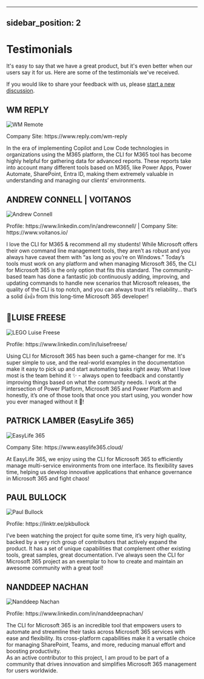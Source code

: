 <!-- DISCLAIMER: All secrets, passwords, and sensitive values in this document are examples only and not real credentials. -->
---
sidebar_position: 2
---

# Testimonials

It's easy to say that we have a great product, but it's even better when our users say it for us.
Here are some of the testimonials we've received.

If you would like to share your feedback with us, please [start a new discussion](https://github.com/pnp/cli-microsoft365/discussions/new?category=kind-words).

## WM REPLY

<div className='row testimonial'>
  <div className='col testimonial-image'>
    <img src={require('@site/docs/images/testimonials-companies-logo/wm-reply.png').default} alt='WM Remote' />
    <p>Company Site: https://www.reply.com/wm-reply</p>
  </div>
  <div className='col testimonial-quote'>
    <p>In the era of implementing Copilot and Low Code technologies in organizations using the M365 platform, the CLI for M365 tool has become highly helpful for gathering data for advanced reports. These reports take into account many different tools based on M365, like Power Apps, Power Automate, SharePoint, Entra ID, making them extremely valuable in understanding and managing our clients’ environments.</p>
  </div>
</div>

## ANDREW CONNELL | VOITANOS

<div className='row testimonial'>
  <div className='col testimonial-image'>
    <img style={{background: '#ffffff', padding: 5 + 'px'}} src={require('@site/docs/images/testimonials-companies-logo/andrew-connell.png').default} alt='Andrew Connell' />
    <p>Profile: https://www.linkedin.com/in/andrewconnell/ | Company Site: https://www.voitanos.io/</p>
  </div>
  <div className='col testimonial-quote'>
    <p>I love the CLI for M365 & recommend all my students! While Microsoft offers their own command line management tools, they aren’t as robust and you always have caveat them with “as long as you’re on Windows.” Today’s tools must work on any platform and when managing Microsoft 365, the CLI for Microsoft 365 is the only option that fits this standard. The community-based team has done a fantastic job continuously adding, improving, and updating commands to handle new scenarios that Microsoft releases, the quality of the CLI is top notch, and you can always trust it’s reliability… that’s a solid 👍👍 from this long-time Microsoft 365 developer!</p>
  </div>
</div>

## 👑LUISE FREESE

<div className='row testimonial'>
  <div className='col testimonial-image'>
    <img src={require('@site/docs/images/testimonials-companies-logo/lego-cli.png').default} alt='LEGO Luise Freese' />
    <p>Profile: https://www.linkedin.com/in/luisefreese/</p>
  </div>
  <div className='col testimonial-quote'>
    <p>Using CLI for Microsoft 365 has been such a game-changer for me. It's super simple to use, and the real-world examples in the documentation make it easy to pick up and start automating tasks right away. What I love most is the team behind it  ✨ - always open to feedback and constantly improving things based on what the community needs. I work at the intersection of Power Platform, Microsoft 365 and Power Platform and honestly, it’s one of those tools that once you start using, you wonder how you ever managed without it 💖!</p>
  </div>
</div>

## PATRICK LAMBER (EasyLife 365)

<div className='row testimonial'>
  <div className='col testimonial-image'>
    <img src={require('@site/docs/images/testimonials-companies-logo/pla-easy-life-365.png').default} alt='EasyLife 365' />
    <p>Company Site: https://www.easylife365.cloud/</p>
  </div>
  <div className='col testimonial-quote'>
    <p>At EasyLife 365, we enjoy using the CLI for Microsoft 365 to efficiently manage multi-service environments from one interface. Its flexibility saves time, helping us develop innovative applications that enhance governance in Microsoft 365 and fight chaos!</p>
  </div>
</div>

## PAUL BULLOCK

<div className='row testimonial'>
  <div className='col testimonial-image'>
    <img src={require('@site/docs/images/testimonials-companies-logo/paul.jpg').default} alt='Paul Bullock' />
    <p>Profile: https://linktr.ee/pkbullock</p>
  </div>
  <div className='col testimonial-quote'>
    <p>I’ve been watching the project for quite some time, it’s very high quality, backed by a very rich group of contributors that actively expand the product. It has a set of unique capabilities that complement other existing tools, great samples, great documentation. I’ve always seen the CLI for Microsoft 365 project as an exemplar to how to create and maintain an awesome community with a great tool!</p>
  </div>
</div>

## NANDDEEP NACHAN

<div className='row testimonial'>
  <div className='col testimonial-image'>
    <img src={require('@site/docs/images/testimonials-companies-logo/nanddeep-nachan.png').default} alt='Nanddeep Nachan' />
    <p>Profile: https://www.linkedin.com/in/nanddeepnachan/</p>
  </div>
  <div className='col testimonial-quote'>
    <p>The CLI for Microsoft 365 is an incredible tool that empowers users to automate and streamline their tasks across Microsoft 365 services with ease and flexibility. Its cross-platform capabilities make it a versatile choice for managing SharePoint, Teams, and more, reducing manual effort and boosting productivity. <br /> As an active contributor to this project, I am proud to be part of a community that drives innovation and simplifies Microsoft 365 management for users worldwide.</p>
  </div>
</div>
